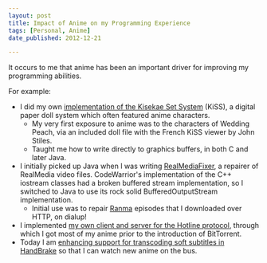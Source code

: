 ```yaml
---
layout: post
title: Impact of Anime on my Programming Experience
tags: [Personal, Anime]
date_published: 2012-12-21

---
```

It occurs to me that anime has been an important driver for improving my programming abilities.

For example:

* I did my own [implementation of the Kisekae Set System] (KiSS),
  a digital paper doll system which often featured anime characters.
    * My very first exposure to anime was to the characters of Wedding Peach, 
      via an included doll file with the French KiSS viewer by John Stiles.
    * Taught me how to write directly to graphics buffers, in both C and
      later Java.
* I initially picked up Java when I was writing [RealMediaFixer],
  a repairer of RealMedia video files. CodeWarrior's implementation of the
  C++ iostream classes had a broken buffered stream implementation,
  so I switched to Java to use its rock solid BufferedOutputStream 
  implementation.
    * Initial use was to repair [Ranma] episodes that I downloaded over HTTP,
      on dialup!
* I implemented [my own client and server for the Hotline protocol],
  through which I got most of my anime prior to the introduction of
  BitTorrent.
* Today I am [enhancing support for transcoding soft subtitles in HandBrake]
  so that I can watch new anime on the bus.


<!-- TODO: Republish entire Prism site. -->
[implementation of the Kisekae Set System]: /prism/projects/kiss/
<!-- TODO: Publish this project. -->
[RealMediaFixer]: /projects/realmediafixer/
[Ranma]: http://www.themanime.org/viewreview.php?id=396
[my own client and server for the Hotline protocol]: /prism/projects/hotline/
[enhancing support for transcoding soft subtitles in HandBrake]: /projects/handbrake-subtitle-support/